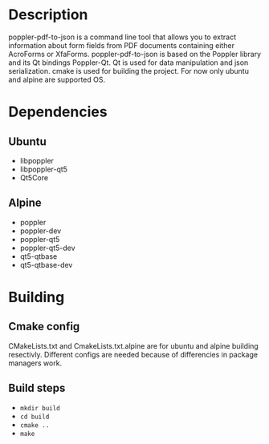 # Description
poppler-pdf-to-json is a command line tool that allows you to extract information about form fields from PDF documents containing either AcroForms or XfaForms.
poppler-pdf-to-json is based on the Poppler library and its Qt bindings Poppler-Qt.
Qt is used for data manipulation and json serialization.
cmake is used for building the project.
For now only ubuntu and alpine are supported OS.

# Dependencies
## Ubuntu
* libpoppler
* libpoppler-qt5
* Qt5Core
## Alpine
* poppler
* poppler-dev
* poppler-qt5
* poppler-qt5-dev
* qt5-qtbase
* qt5-qtbase-dev

# Building
## Cmake config
CMakeLists.txt and CmakeLists.txt.alpine are for ubuntu and alpine building resectivly. Different configs are needed because of differencies in package managers work.
## Build steps
* `mkdir build`
* `cd build`
* `cmake ..`
* `make`
